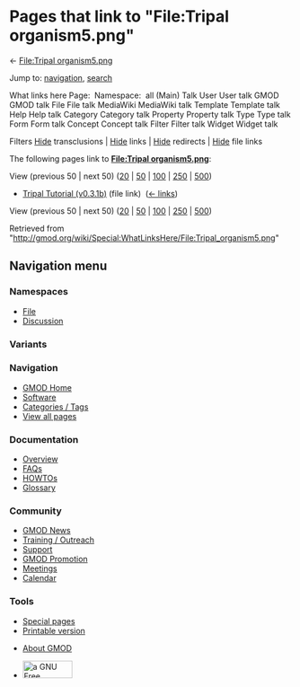 <div id="mw-page-base" class="noprint">

</div>

<div id="mw-head-base" class="noprint">

</div>

<div id="content" class="mw-body" role="main">

<span id="top"></span>

<div id="mw-js-message" style="display:none;">

</div>



# <span dir="auto">Pages that link to "File:Tripal organism5.png"</span>

<div id="bodyContent">

<div id="contentSub">

← [File:Tripal
organism5.png](/wiki/File:Tripal_organism5.png "File:Tripal organism5.png")

</div>

<div id="jump-to-nav" class="mw-jump">

Jump to: [navigation](#mw-navigation), [search](#p-search)

</div>

<div id="mw-content-text">

What links here Page:  Namespace:  all (Main) Talk User User talk GMOD
GMOD talk File File talk MediaWiki MediaWiki talk Template Template talk
Help Help talk Category Category talk Property Property talk Type Type
talk Form Form talk Concept Concept talk Filter Filter talk Widget
Widget talk

Filters
[Hide](/mediawiki/index.php?title=Special:WhatLinksHere/File:Tripal_organism5.png&hidetrans=1 "Special:WhatLinksHere/File:Tripal organism5.png")
transclusions \|
[Hide](/mediawiki/index.php?title=Special:WhatLinksHere/File:Tripal_organism5.png&hidelinks=1 "Special:WhatLinksHere/File:Tripal organism5.png")
links \|
[Hide](/mediawiki/index.php?title=Special:WhatLinksHere/File:Tripal_organism5.png&hideredirs=1 "Special:WhatLinksHere/File:Tripal organism5.png")
redirects \|
[Hide](/mediawiki/index.php?title=Special:WhatLinksHere/File:Tripal_organism5.png&hideimages=1 "Special:WhatLinksHere/File:Tripal organism5.png")
file links

The following pages link to **[File:Tripal
organism5.png](/wiki/File:Tripal_organism5.png "File:Tripal organism5.png")**:

View (previous 50 \| next 50)
([20](/mediawiki/index.php?title=Special:WhatLinksHere/File:Tripal_organism5.png&limit=20 "Special:WhatLinksHere/File:Tripal organism5.png")
\|
[50](/mediawiki/index.php?title=Special:WhatLinksHere/File:Tripal_organism5.png&limit=50 "Special:WhatLinksHere/File:Tripal organism5.png")
\|
[100](/mediawiki/index.php?title=Special:WhatLinksHere/File:Tripal_organism5.png&limit=100 "Special:WhatLinksHere/File:Tripal organism5.png")
\|
[250](/mediawiki/index.php?title=Special:WhatLinksHere/File:Tripal_organism5.png&limit=250 "Special:WhatLinksHere/File:Tripal organism5.png")
\|
[500](/mediawiki/index.php?title=Special:WhatLinksHere/File:Tripal_organism5.png&limit=500 "Special:WhatLinksHere/File:Tripal organism5.png"))

- [Tripal Tutorial
  (v0.3.1b)](/wiki/Tripal_Tutorial_(v0.3.1b) "Tripal Tutorial (v0.3.1b)")
  (file link) ‎ <span class="mw-whatlinkshere-tools">([←
  links](/mediawiki/index.php?title=Special:WhatLinksHere&target=Tripal+Tutorial+%28v0.3.1b%29 "Special:WhatLinksHere"))</span>

View (previous 50 \| next 50)
([20](/mediawiki/index.php?title=Special:WhatLinksHere/File:Tripal_organism5.png&limit=20 "Special:WhatLinksHere/File:Tripal organism5.png")
\|
[50](/mediawiki/index.php?title=Special:WhatLinksHere/File:Tripal_organism5.png&limit=50 "Special:WhatLinksHere/File:Tripal organism5.png")
\|
[100](/mediawiki/index.php?title=Special:WhatLinksHere/File:Tripal_organism5.png&limit=100 "Special:WhatLinksHere/File:Tripal organism5.png")
\|
[250](/mediawiki/index.php?title=Special:WhatLinksHere/File:Tripal_organism5.png&limit=250 "Special:WhatLinksHere/File:Tripal organism5.png")
\|
[500](/mediawiki/index.php?title=Special:WhatLinksHere/File:Tripal_organism5.png&limit=500 "Special:WhatLinksHere/File:Tripal organism5.png"))

</div>

<div class="printfooter">

Retrieved from
"<http://gmod.org/wiki/Special:WhatLinksHere/File:Tripal_organism5.png>"

</div>

<div id="catlinks" class="catlinks catlinks-allhidden">

</div>

<div class="visualClear">

</div>

</div>

</div>

<div id="mw-navigation">

## Navigation menu

<div id="mw-head">



<div id="left-navigation">

<div id="p-namespaces" class="vectorTabs" role="navigation"
aria-labelledby="p-namespaces-label">

### Namespaces

- <span id="ca-nstab-image"><a href="/wiki/File:Tripal_organism5.png" accesskey="c"
  title="View the file page [c]">File</a></span>
- <span id="ca-talk"><a
  href="/mediawiki/index.php?title=File_talk:Tripal_organism5.png&amp;action=edit&amp;redlink=1"
  accesskey="t"
  title="Discussion about the content page [t]">Discussion</a></span>

</div>

<div id="p-variants" class="vectorMenu emptyPortlet" role="navigation"
aria-labelledby="p-variants-label">

### 

### Variants[](#)

<div class="menu">

</div>

</div>

</div>

<div id="right-navigation">





</div>



</div>

</div>

</div>

<div id="mw-panel">

<div id="p-logo" role="banner">

<a href="/wiki/Main_Page"
style="background-image: url(http://gmod.org/images/GMOD-cogs.png);"
title="Visit the main page"></a>

</div>

<div id="p-Navigation" class="portal" role="navigation"
aria-labelledby="p-Navigation-label">

### Navigation

<div class="body">

- <span id="n-GMOD-Home">[GMOD Home](/wiki/Main_Page)</span>
- <span id="n-Software">[Software](/wiki/GMOD_Components)</span>
- <span id="n-Categories-.2F-Tags">[Categories /
  Tags](/wiki/Categories)</span>
- <span id="n-View-all-pages">[View all
  pages](/wiki/Special:AllPages)</span>

</div>

</div>

<div id="p-Documentation" class="portal" role="navigation"
aria-labelledby="p-Documentation-label">

### Documentation

<div class="body">

- <span id="n-Overview">[Overview](/wiki/Overview)</span>
- <span id="n-FAQs">[FAQs](/wiki/Category:FAQ)</span>
- <span id="n-HOWTOs">[HOWTOs](/wiki/Category:HOWTO)</span>
- <span id="n-Glossary">[Glossary](/wiki/Glossary)</span>

</div>

</div>

<div id="p-Community" class="portal" role="navigation"
aria-labelledby="p-Community-label">

### Community

<div class="body">

- <span id="n-GMOD-News">[GMOD News](/wiki/GMOD_News)</span>
- <span id="n-Training-.2F-Outreach">[Training /
  Outreach](/wiki/Training_and_Outreach)</span>
- <span id="n-Support">[Support](/wiki/Support)</span>
- <span id="n-GMOD-Promotion">[GMOD
  Promotion](/wiki/GMOD_Promotion)</span>
- <span id="n-Meetings">[Meetings](/wiki/Meetings)</span>
- <span id="n-Calendar">[Calendar](/wiki/Calendar)</span>

</div>

</div>

<div id="p-tb" class="portal" role="navigation"
aria-labelledby="p-tb-label">

### Tools

<div class="body">

- <span id="t-specialpages"><a href="/wiki/Special:SpecialPages" accesskey="q"
  title="A list of all special pages [q]">Special pages</a></span>
- <span id="t-print"><a
  href="/mediawiki/index.php?title=Special:WhatLinksHere/File:Tripal_organism5.png&amp;printable=yes"
  rel="alternate" accesskey="p"
  title="Printable version of this page [p]">Printable version</a></span>

</div>

</div>

</div>

</div>

<div id="footer" role="contentinfo">

- <span id="footer-places-about">[About
  GMOD](/wiki/GMOD:About "GMOD:About")</span>

<!-- -->

- <span id="footer-copyrightico">[<img src="http://www.gnu.org/graphics/gfdl-logo-small.png" width="88"
  height="31" alt="a GNU Free Documentation License" />](http://www.gnu.org/licenses/fdl-1.3.html)</span>


<div style="clear:both">

</div>

</div>
